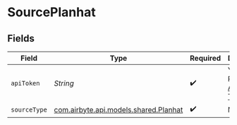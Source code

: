 # SourcePlanhat


## Fields

| Field                                                                                | Type                                                                                 | Required                                                                             | Description                                                                          |
| ------------------------------------------------------------------------------------ | ------------------------------------------------------------------------------------ | ------------------------------------------------------------------------------------ | ------------------------------------------------------------------------------------ |
| `apiToken`                                                                           | *String*                                                                             | :heavy_check_mark:                                                                   | Your Planhat <a href="https://docs.planhat.com/#authentication">API Access Token</a> |
| `sourceType`                                                                         | [com.airbyte.api.models.shared.Planhat](../../models/shared/Planhat.md)              | :heavy_check_mark:                                                                   | N/A                                                                                  |